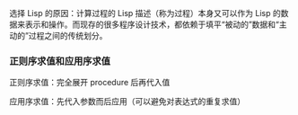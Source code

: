 

选择 Lisp 的原因：计算过程的 Lisp 描述（称为过程）本身又可以作为 Lisp 的数据来表示和操作。而现存的很多程序设计技术，都依赖于填平“被动的”数据和“主动的”过程之间的传统划分。



### 正则序求值和应用序求值

正则序求值：完全展开 procedure 后再代入值

应用序求值：先代入参数而后应用（可以避免对表达式的重复求值）